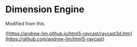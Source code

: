 # Dimension Engine

Modified from this.

([https://andrew-lim.github.io/html5-raycast/raycast3d.htm](https://github.com/andrew-lim/html5-raycast)
